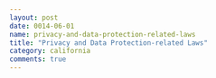 ```yaml
---
layout: post
date: 0014-06-01
name: privacy-and-data-protection-related-laws
title: "Privacy and Data Protection-related Laws"
category: california
comments: true
---
```



